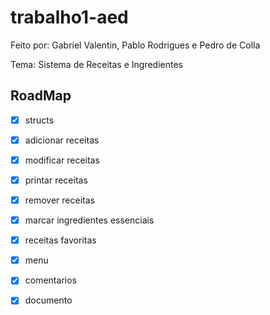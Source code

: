 # trabalho1-aed
Feito por: Gabriel Valentin, Pablo Rodrigues e Pedro de Colla

Tema:  Sistema de Receitas e Ingredientes

## RoadMap

- [x] structs
- [x] adicionar receitas
- [x] modificar receitas
- [x] printar receitas
- [x] remover receitas
- [x] marcar ingredientes essenciais
- [x] receitas favoritas
- [x] menu
- [x] comentarios
- [x] documento

